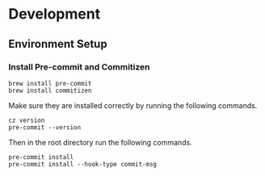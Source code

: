 # Development

## Environment Setup

### Install Pre-commit and Commitizen

```
brew install pre-commit
brew install commitizen
```

Make sure they are installed correctly by running the following commands.

```
cz version
pre-commit --version
```

Then in the root directory run the following commands.

```
pre-commit install
pre-commit install --hook-type commit-msg
```
